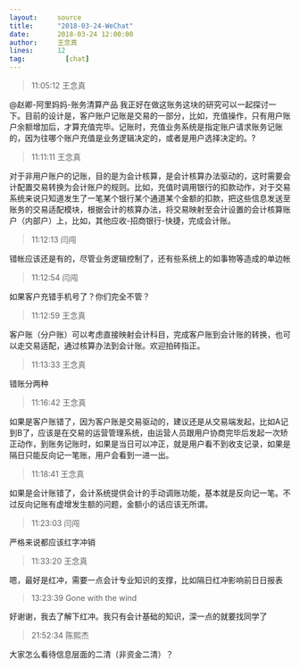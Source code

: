 ```yaml
---
layout:     source 
title:      "2018-03-24-WeChat"
date:       2018-03-24 12:00:00
author:     王念真
lines:      12 
tag:		  [chat]
---
```

> 11:05:12  王念真  
   
@赵卿-阿里妈妈-账务清算产品 我正好在做这账务这块的研究可以一起探讨一下。目前的设计是，客户账户记账是交易的一部分，比如，充值操作，只有用户账户余额增加后，才算充值完毕。记账时，充值业务系统是指定账户请求账务记账的，因为往哪个账户充值是业务逻辑决定的，或者是用户选择决定的。?  
   
> 11:11:11  王念真  
   
对于非用户账户的记账，目的是为会计核算，是会计核算办法驱动的，这时需要会计配置交易转换为会计账户的规则。比如，充值时调用银行的扣款动作，对于交易系统来说只知道发生了一笔某个银行某个通道某个金额的扣款，把这些信息发送至账务的交易适配模块，根据会计的核算办法，将交易映射至会计设置的会计核算账户（内部户）上，比如，其他应收-招商银行-快捷，完成会计账。  
   
> 11:12:13  闫闯  
   
错帐应该还是有的，尽管业务逻辑控制了，还有些系统上的如事物等造成的单边帐  
   
> 11:12:54  闫闯  
   
如果客户充错手机号了？你们完全不管？  
   
> 11:12:59  王念真  
   
客户账（分户账）可以考虑直接映射会计科目，完成客户账到会计账的转换，也可以走交易适配，通过核算办法到会计账。欢迎拍砖指正。  
   
> 11:13:33  王念真  
   
错账分两种  
   
> 11:16:42  王念真  
   
如果是客户账错了，因为客户账是交易驱动的，建议还是从交易端发起，比如A记到B了，应该是在交易的运营管理系统，由运营人员跟用户协商完毕后发起一次矫正动作，到账务记账时，如果是当日可以冲正，就是用户看不到收支记录，如果是隔日只能反向记一笔账，用户会看到一进一出。  
   
> 11:18:41  王念真  
   
如果是会计账错了，会计系统提供会计的手动调账功能，基本就是反向记一笔。不过反向记账有虚增发生额的问题，金额小的话应该无所谓。  
   
> 11:23:03  闫闯  
   
严格来说都应该红字冲销  
   
> 11:33:20  王念真  
   
嗯，最好是红冲，需要一点会计专业知识的支撑，比如隔日红冲影响前日日报表  
   
> 13:23:39  Gone with the wind  
   
好谢谢，我去了解下红冲。我只有会计基础的知识，深一点的就要找同学了  
   
> 21:52:34  陈熙杰  
   
大家怎么看待信息层面的二清（非资金二清）？  
   
